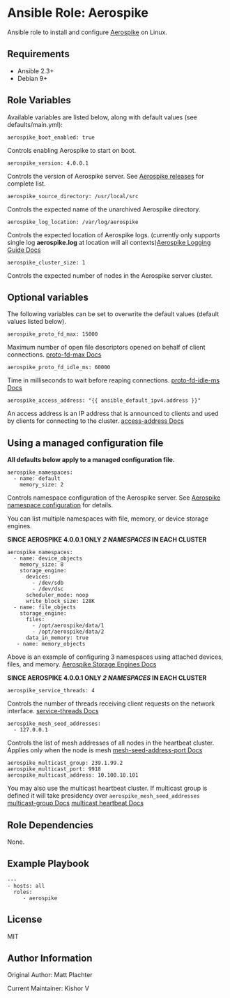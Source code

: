 Ansible Role: Aerospike
=========

Ansible role to install and configure [Aerospike](http://www.aerospike.com/) on Linux.

Requirements
------------

* Ansible 2.3+
* Debian 9+

Role Variables
--------------

Available variables are listed below, along with default values (see defaults/main.yml):

    aerospike_boot_enabled: true

Controls enabling Aerospike to start on boot.

    aerospike_version: 4.0.0.1

Controls the version of Aerospike server.
See [Aerospike releases](http://www.aerospike.com/download/server/notes.html) for complete list.

    aerospike_source_directory: /usr/local/src

Controls the expected name of the unarchived Aerospike directory.

    aerospike_log_location: /var/log/aerospike

Controls the expected location of Aerospike logs. (currently only supports single log **aerospike.log** at location will all contexts)[Aerospike Logging Guide Docs](http://www.aerospike.com/logging-guide/)

    aerospike_cluster_size: 1

Controls the expected number of nodes in the Aerospike server cluster.

Optional variables
------------------

The following variables can be set to overwrite the default values (default values listed below).

    aerospike_proto_fd_max: 15000

Maximum number of open file descriptors opened on behalf of client connections. [proto-fd-max Docs](http://www.aerospike.com/docs/reference/configuration#proto-fd-max)

    aerospike_proto_fd_idle_ms: 60000

Time in milliseconds to wait before reaping connections. [proto-fd-idle-ms Docs](http://www.aerospike.com/docs/reference/configuration#proto-fd-idle-ms)

    aerospike_access_address: "{{ ansible_default_ipv4.address }}"

An access address is an IP address that is announced to clients and used by clients for connecting to the cluster. [access-address Docs](http://www.aerospike.com/docs/reference/configuration#access-address)

Using a managed configuration file
----------------------------------

**All defaults below apply to a managed configuration file.**

    aerospike_namespaces:
      - name: default
        memory_size: 2

Controls namespace configuration of the Aerospike server.
See [Aerospike namespace configuration](http://www.aerospike.com/docs/operations/configure/namespace/) for details.

You can list multiple namespaces with file, memory, or device storage engines.

**SINCE AEROSPIKE 4.0.0.1 ONLY *2 NAMESPACES* IN EACH CLUSTER**

    aerospike_namespaces:
      - name: device_objects
        memory_size: 8
        storage_engine:
          devices:
            - /dev/sdb
            - /dev/dsc
          scheduler_mode: noop
          write_block_size: 128K
      - name: file_objects
        storage_engine:
          files:
            - /opt/aerospike/data/1
            - /opt/aerospike/data/2
          data_in_memory: true
       - name: memory_objects

Above is an example of configuring 3 namespaces using attached devices, files, and memory. [Aerospike Storage Engines Docs](http://www.aerospike.com/docs/operations/configure/namespace/storage#comparing-storage-engines)

**SINCE AEROSPIKE 4.0.0.1 ONLY *2 NAMESPACES* IN EACH CLUSTER**

    aerospike_service_threads: 4

Controls the number of threads receiving client requests on the network interface.
[service-threads Docs](http://www.aerospike.com/docs/reference/configuration/#service-threads)

    aerospike_mesh_seed_addresses:
      - 127.0.0.1

Controls the list of mesh addresses of all nodes in the heartbeat cluster. Applies only when the node is mesh
[mesh-seed-address-port Docs](http://www.aerospike.com/docs/reference/configuration/#mesh-seed-address-port)

    aerospike_multicast_group: 239.1.99.2
    aerospike_multicast_port: 9918
    aerospike_multicast_address: 10.100.10.101

You may also use the multicast heartbeat cluster. If multicast group is defined it will take presidency over `aerospike_mesh_seed_addresses`
[multicast-group Docs](http://www.aerospike.com/docs/reference/configuration#multicast-group) 
[multicast heartbeat Docs](http://www.aerospike.com/docs/operations/configure/network/heartbeat#multicast-heartbeat)

Role Dependencies
------------

None.

Example Playbook
----------------

    ---
    - hosts: all
      roles:
         - aerospike

License
-------

MIT

Author Information
------------------

Original Author: Matt Plachter

Current Maintainer: Kishor V